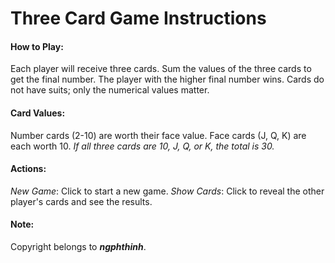 # Three Card Game Instructions
#### How to Play:
Each player will receive three cards.
Sum the values of the three cards to get the final number.
The player with the higher final number wins.
Cards do not have suits; only the numerical values matter.
#### Card Values:
Number cards (2-10) are worth their face value.
Face cards (J, Q, K) are each worth 10.
*If all three cards are 10, J, Q, or K, the total is 30.*
#### Actions:
*New Game*: Click to start a new game.
*Show Cards*: Click to reveal the other player's cards and see the results.
#### Note:
Copyright belongs to ***ngphthinh***.